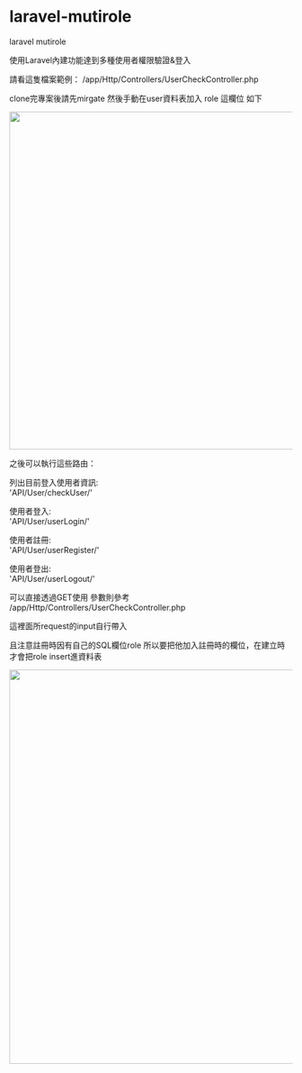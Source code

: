 # laravel-mutirole
laravel mutirole

使用Laravel內建功能達到多種使用者權限驗證&登入

請看這隻檔案範例：
/app/Http/Controllers/UserCheckController.php 

clone完專案後請先mirgate 然後手動在user資料表加入 role 這欄位 如下

<img width="600" src="http://i.imgur.com/zQkmCqK.png">

之後可以執行這些路由：

列出目前登入使用者資訊:<br>
'API/User/checkUser/'  

使用者登入:<br>
'API/User/userLogin/'

使用者註冊:<br>
'API/User/userRegister/'

使用者登出:<br>
'API/User/userLogout/'

可以直接透過GET使用 參數則參考 /app/Http/Controllers/UserCheckController.php 

這裡面所request的input自行帶入

且注意註冊時因有自己的SQL欄位role 所以要把他加入註冊時的欄位，在建立時才會把role insert進資料表

<img width="700" src="http://i.imgur.com/4zzLl9q.png">





